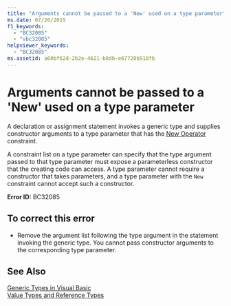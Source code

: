```yaml
---
title: "Arguments cannot be passed to a 'New' used on a type parameter"
ms.date: 07/20/2015
f1_keywords: 
  - "BC32085"
  - "vbc32085"
helpviewer_keywords: 
  - "BC32085"
ms.assetid: a60bf62d-2b2e-4621-b8db-e67720b918fb
---
```

# Arguments cannot be passed to a 'New' used on a type parameter
A declaration or assignment statement invokes a generic type and supplies constructor arguments to a type parameter that has the [New Operator](../../visual-basic/language-reference/operators/new-operator.md) constraint.  
  
 A constraint list on a type parameter can specify that the type argument passed to that type parameter must expose a parameterless constructor that the creating code can access. A type parameter cannot require a constructor that takes parameters, and a type parameter with the `New` constraint cannot accept such a constructor.  
  
 **Error ID:** BC32085  
  
## To correct this error  
  
-   Remove the argument list following the type argument in the statement invoking the generic type. You cannot pass constructor arguments to the corresponding type parameter.  
  
## See Also  
 [Generic Types in Visual Basic](../../visual-basic/programming-guide/language-features/data-types/generic-types.md)  
 [Value Types and Reference Types](../../visual-basic/programming-guide/language-features/data-types/value-types-and-reference-types.md)
